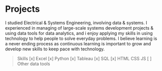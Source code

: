 # Projects

I studied Electrical & Systems Engineering, involving data & systems. I experienced in managing of large-scale systems development projects & using data tools for data analytics, and i enjoy applying my skills in using technology to help people to solve everyday problems. I believe learning is a never ending process as continuous learning is important to grow and develop new skills to keep pace with technology.

> Skills
[x] Excel
[x] Python
[x] Tableau
[x] SQL
[x] HTML CSS JS
[ ] Other data tools

<br />


